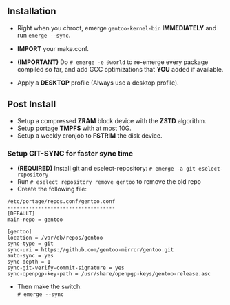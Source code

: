 ## Installation ##

- Right when you chroot, emerge `gentoo-kernel-bin` **IMMEDIATELY** and run `emerge --sync`.
- **IMPORT** your make.conf.

- **(IMPORTANT)** Do `# emerge -e @world` to re-emerge every package compiled so far, and add GCC optimizations that **YOU** added if available.

- Apply a **DESKTOP** profile (Always use a desktop profile).

## Post Install ##

- Setup a compressed **ZRAM** block device with the **ZSTD** algorithm.
- Setup portage **TMPFS** with at most 10G.
- Setup a weekly cronjob to **FSTRIM** the disk device.

### Setup GIT-SYNC for faster sync time ###

- **(REQUIRED)** Install git and eselect-repository: `# emerge -a git eselect-repository`
- Run `# eselect repository remove gentoo` to remove the old repo
- Create the following file:

```
/etc/portage/repos.conf/gentoo.conf
-----------------------------------
[DEFAULT]
main-repo = gentoo

[gentoo]
location = /var/db/repos/gentoo
sync-type = git
sync-uri = https://github.com/gentoo-mirror/gentoo.git
auto-sync = yes
sync-depth = 1
sync-git-verify-commit-signature = yes
sync-openpgp-key-path = /usr/share/openpgp-keys/gentoo-release.asc
```

- Then make the switch: \
`# emerge --sync`
